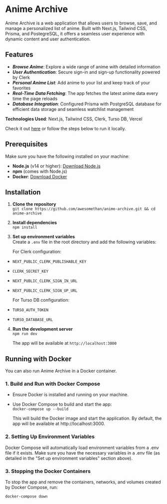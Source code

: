# Anime Archive
Anime Archive is a web application that allows users to browse, save, and manage a personalized list of anime. Built with Next.js, Tailwind CSS, Prisma, and PostegreSQL, it offers a seamless user experience with dynamic content and user authentication.

## Features
- **_Browse Anime_**: Explore a wide range of anime with detailed information
- **_User Authentication_**: Secure sign-in and sign-up functionality powered by Clerk
- **_Personal Anime List_**: Add anime to your list and keep track of your favorites
- **_Real-Time Data Fetching_**: The app fetches the latest anime data every time the page reloads
- **_Database Integration_**: Configured Prisma with PostgreSQL database for efficient data storage and seamless watchlist management


**Technologies Used**: Next.js, Tailwind CSS, Clerk, Turso DB, Vercel

Check it out [here](https://ethans-anime-archive.vercel.app/) or follow the steps below to run it locally.

## Prerequisites
Make sure you have the following installed on your machine:

- **Node.js** (v14 or higher): [Download Node.js](https://nodejs.org/)
- **npm** (comes with Node.js)
- **Docker**: [Download Docker](https://www.docker.com/get-started)

## Installation
1. **Clone the repository**  
   `git clone https://github.com/awesomethan/anime-archive.git && cd anime-archive`

2. **Install dependencies**  
   `npm install`

3. **Set up environment variables**  
Create a `.env` file in the root directory and add the following variables:

   For Clerk configuration:
- `NEXT_PUBLIC_CLERK_PUBLISHABLE_KEY`
- `CLERK_SECRET_KEY`
- `NEXT_PUBLIC_CLERK_SIGN_IN_URL`
- `NEXT_PUBLIC_CLERK_SIGN_UP_URL`

   For Turso DB configuration:
- `TURSO_AUTH_TOKEN`
- `TURSO_DATABASE_URL`

4. **Run the development server**  
   `npm run dev`
   
   The app will be available at `http://localhost:3000`

## Running with Docker

You can also run Anime Archive in a Docker container.

### 1. Build and Run with Docker Compose

- Ensure Docker is installed and running on your machine.
- Use Docker Compose to build and start the app:  
   `docker-compose up --build`
  
  This will build the Docker image and start the application. By default, the app will be available at http://localhost:3000.

### 2. Setting Up Environment Variables
  
  Docker Compose will automatically load environment variables from a .env file if it exists. Make sure you have the necessary variables in a .env file (as detailed in the "Set up environment variables" section above).

### 3. Stopping the Docker Containers

  To stop the app and remove the containers, networks, and volumes created by Docker Compose, run:

  `docker-compose down`

